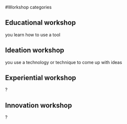 #Workshop categories

## Educational workshop
you learn how to use a tool

## Ideation workshop
you use a technology or technique to come up with ideas

## Experiential workshop
?
## Innovation workshop
?

